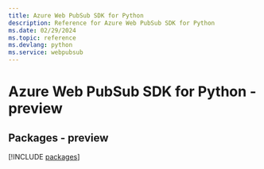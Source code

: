 ```yaml
---
title: Azure Web PubSub SDK for Python
description: Reference for Azure Web PubSub SDK for Python
ms.date: 02/29/2024
ms.topic: reference
ms.devlang: python
ms.service: webpubsub
---
```

# Azure Web PubSub SDK for Python - preview
## Packages - preview
[!INCLUDE [packages](web-pubsub-index.md)]